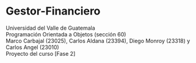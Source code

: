 # Gestor-Financiero
Universidad del Valle de Guatemala <br />
Programación Orientada a Objetos (sección 60) <br />
Marco Carbajal (23025), Carlos Aldana (23394), Diego Monroy (23318) y Carlos Angel (23010) <br />
Proyecto del curso [Fase 2]
